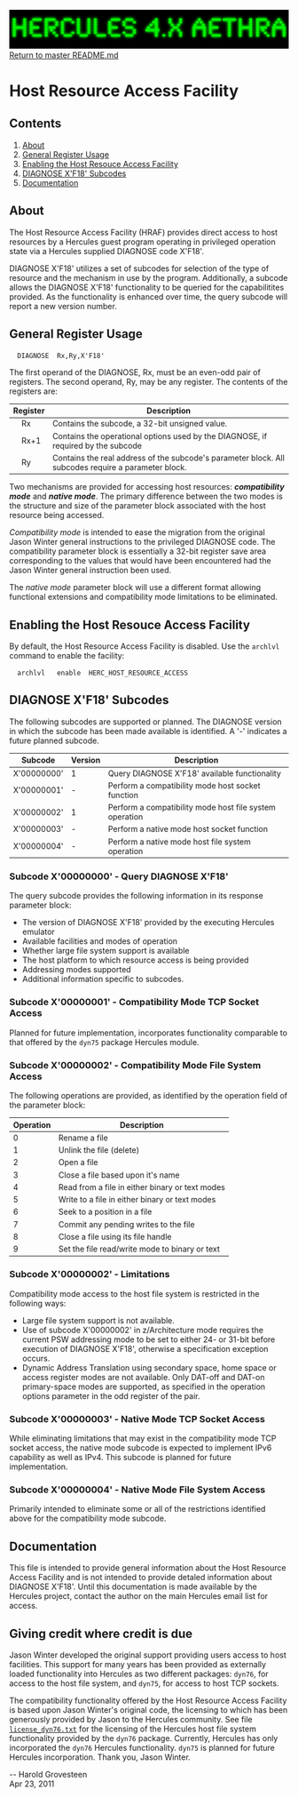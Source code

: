 ![test image](images/image_header_herculesaethra.png)
[Return to master README.md](../README.md)

# Host Resource Access Facility

## Contents

1. [About](#About)
2. [General Register Usage](#General-Register-Usage)
3. [Enabling the Host Resouce Access Facility](#Enabling-the-Host-Resouce-Access-Facility)
4. [DIAGNOSE X'F18' Subcodes](#DIAGNOSE-XF18-Subcodes)
5. [Documentation](#Documentation)

## About

The Host Resource Access Facility (HRAF) provides direct access to host resources by a Hercules guest program operating in privileged operation state via a Hercules supplied DIAGNOSE code X'F18'.

DIAGNOSE X'F18' utilizes a set of subcodes for selection of the type of resource and the mechanism in use by the program.  Additionally, a subcode allows the DIAGNOSE X'F18' functionality to be queried for the capabilitites provided.  As the functionality is enhanced over time, the query subcode will report a new version number.

## General Register Usage

```
  DIAGNOSE  Rx,Ry,X'F18'
```

The first operand of the DIAGNOSE, Rx, must be an even-odd pair of registers.  The second operand, Ry, may be any register.  The contents of the registers are:

  Register  |  Description
------------| -------------------------------------------------
&nbsp; &nbsp; Rx        | Contains the subcode, a 32-bit unsigned value.
&nbsp; &nbsp; Rx+1      | Contains the operational options used by the DIAGNOSE, if required by the subcode
&nbsp; &nbsp; Ry        | Contains the real address of the subcode's parameter block.  All subcodes require a parameter block.

Two mechanisms are provided for accessing host resources: _**compatibility mode**_ and _**native mode**_. The primary difference between the two modes is the structure and size of the parameter block associated with the host resource being accessed.

_Compatibility mode_ is intended to ease the migration from the original Jason Winter general instructions to the privileged DIAGNOSE code.  The compatibility parameter block is essentially a 32-bit register save area corresponding to the values that would have been encountered had the Jason Winter general instruction been used.

The _native mode_ parameter block will use a different format allowing functional extensions and compatibility mode limitations to be eliminated.


## Enabling the Host Resouce Access Facility

By default, the Host Resource Access Facility is disabled.  Use the `archlvl` command to enable the facility:

```
  archlvl   enable  HERC_HOST_RESOURCE_ACCESS
```

## DIAGNOSE X'F18' Subcodes

The following subcodes are supported or planned.  The DIAGNOSE version in which the subcode has been made available is identified.  A '-' indicates a future planned subcode.  


   Subcode   |        Version     |  Description
------------ | ------------------ | ----------------------------------------------------
X'00000000'  | 1 |  Query DIAGNOSE X'F18' available functionality
X'00000001'  | - |  Perform a compatibility mode host socket function
X'00000002'  | 1 |  Perform a compatibility mode host file system operation
X'00000003'  | - |  Perform a native mode host socket function
X'00000004'  | - |  Perform a native mode host file system operation


### Subcode X'00000000' - Query DIAGNOSE X'F18'

The query subcode provides the following information in its response parameter block:

 *  The version of DIAGNOSE X'F18' provided by the executing Hercules emulator
 *  Available facilities and modes of operation
 *  Whether large file system support is available
 *  The host platform to which resource access is being provided
 *  Addressing modes supported
 *  Additional information specific to subcodes.


### Subcode X'00000001' - Compatibility Mode TCP Socket Access

Planned for future implementation, incorporates functionality comparable to that offered by the `dyn75` package Hercules module.


### Subcode X'00000002' - Compatibility Mode File System Access

The following operations are provided, as identified by the operation field of the parameter block:


  Operation        |  Description
-------------------| -------------------------------------------------
0 |  Rename a file
1 |  Unlink the file (delete)
2 |  Open a file
3 |  Close a file based upon it's name
4 |  Read from a file in either binary or text modes
5 |  Write to a file in either binary or text modes
6 |  Seek to a position in a file
7 |  Commit any pending writes to the file
8 |  Close a file using its file handle
9 |  Set the file read/write mode to binary or text


### Subcode X'00000002' - Limitations

Compatibility mode access to the host file system is restricted in the following ways:

 * Large file system support is not available.
 * Use of subcode X'00000002' in z/Architecture mode requires the current PSW addressing mode to be set to either 24- or 31-bit before execution of DIAGNOSE X'F18', otherwise a specification exception occurs.
 * Dynamic Address Translation using secondary space, home space or access register modes are not available.  Only DAT-off and DAT-on primary-space modes are supported, as specified in the operation options parameter in the odd register of the pair.


### Subcode X'00000003' - Native Mode TCP Socket Access

While eliminating limitations that may exist in the compatibility mode TCP socket
access, the native mode subcode is expected to implement IPv6 capability as well as
IPv4.  This subcode is planned for future implementation.


### Subcode X'00000004' - Native Mode File System Access

Primarily intended to eliminate some or all of the restrictions identified above
for the compatibility mode subcode.


## Documentation

This file is intended to provide general information about the Host Resource Access Facility and is not intended to provide detaled information about DIAGNOSE X'F18'. Until this documentation is made available by the Hercules project, contact the author on the main Hercules email list for access.


## Giving credit where credit is due

Jason Winter developed the original support providing users access to host facilities.  This support for many years has been provided as externally loaded functionality into Hercules as two different packages: `dyn76`, for access to the host file system, and `dyn75`, for access to host TCP sockets.

The compatibility functionality offered by the Host Resource Access Facility is based upon Jason Winter's original code, the licensing to which has been generously provided by Jason to the Hercules community.
See file [`license_dyn76.txt`](../license_dyn76.txt) for the licensing of the Hercules host file system functionality provided by the `dyn76` package.  Currently, Hercules has only incorporated the `dyn76` Hercules functionality.
`dyn75` is planned for future Hercules incorporation.  Thank you, Jason Winter.

-- Harold Grovesteen  
Apr 23, 2011
